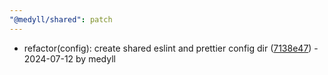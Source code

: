 ```yaml
---
"@medyll/shared": patch
---
```


- refactor(config): create shared eslint and prettier config dir ([7138e47](https://github.com/medyll/idae/commit/7138e47c541885a2b48f64ebc8b1ee815d404d2c)) - 2024-07-12 by medyll
